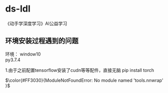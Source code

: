 # ds-ldl
《动手学深度学习》AI公益学习

## 环境安装过程遇到的问题
环境：
window10  
py3.7.4  

1.由于之前配置tensorflow安装了cudn等等配件，直接无脑 pip install torch  

 $\color{#FF3030}{ModuleNotFoundError: No module named 'tools.nnwrap'  }$
 
 
 
 
 
 
 
 


